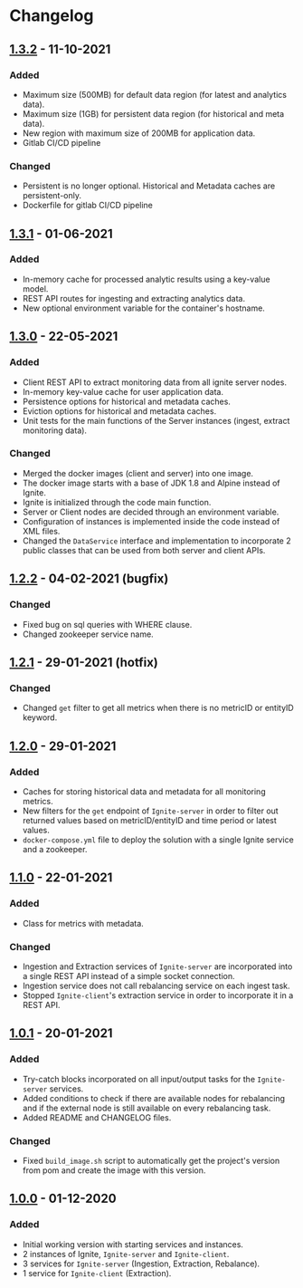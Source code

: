 # Changelog

## [1.3.2] - 11-10-2021

### Added

- Maximum size (500MB) for default data region (for latest and analytics data).
- Maximum size (1GB) for persistent data region (for historical and meta data).
- New region with maximum size of 200MB for application data.
- Gitlab CI/CD pipeline

### Changed

- Persistent is no longer optional. Historical and Metadata caches are persistent-only.
- Dockerfile for gitlab CI/CD pipeline

## [1.3.1] - 01-06-2021

### Added 

- In-memory cache for processed analytic results using a key-value model.
- REST API routes for ingesting and extracting analytics data.
- New optional environment variable for the container's hostname.
 
## [1.3.0] - 22-05-2021

### Added 

- Client REST API to extract monitoring data from all ignite server nodes.
- In-memory key-value cache for user application data.
- Persistence options for historical and metadata caches.
- Eviction options for historical and metadata caches.
- Unit tests for the main functions of the Server instances (ingest, extract monitoring data).

### Changed 

- Merged the docker images (client and server) into one image.
- The docker image starts with a base of JDK 1.8 and Alpine instead of Ignite.
- Ignite is initialized through the code main function.
- Server or Client nodes are decided through an environment variable.
- Configuration of instances is implemented inside the code instead of XML files.
- Changed the `DataService` interface and implementation to incorporate 2 public classes that can be used from both server and client APIs.

## [1.2.2] - 04-02-2021 (bugfix)

### Changed 

- Fixed bug on sql queries with WHERE clause.
- Changed zookeeper service name.

## [1.2.1] - 29-01-2021 (hotfix)

### Changed 

- Changed `get` filter to get all metrics when there is no metricID or entityID keyword.

## [1.2.0] - 29-01-2021

### Added 

- Caches for storing historical data and metadata for all monitoring metrics.
- New filters for the `get` endpoint of `Ignite-server` in order to filter out returned values based on metricID/entityID and time period or latest values.
- `docker-compose.yml` file to deploy the solution with a single Ignite service and a zookeeper.

## [1.1.0] - 22-01-2021

### Added 

- Class for metrics with metadata.

### Changed

- Ingestion and Extraction services of `Ignite-server` are incorporated into a single REST API instead of a simple socket connection.
- Ingestion service does not call rebalancing service on each ingest task.
- Stopped `Ignite-client`'s extraction service in order to incorporate it in a REST API.  

## [1.0.1] - 20-01-2021

### Added

- Try-catch blocks incorporated on all input/output tasks for the `Ignite-server` services.
- Added conditions to check if there are available nodes for rebalancing and if the external node is still available on every rebalancing task.
- Added README and CHANGELOG files.

### Changed

- Fixed `build_image.sh` script to automatically get the project's version from pom and create the image with this version.

## [1.0.0] - 01-12-2020

### Added

- Initial working version with starting services and instances.
- 2 instances of Ignite, `Ignite-server` and `Ignite-client`.
- 3 services for `Ignite-server` (Ingestion, Extraction, Rebalance).
- 1 service for `Ignite-client` (Extraction).

[1.3.2]: https://gitlab.com/rainbow-project1/rainbow-storage/-/tree/v.1.3.2
[1.3.1]: https://gitlab.com/rainbow-project1/rainbow-storage/-/tree/v.1.3.1
[1.3.0]: https://gitlab.com/rainbow-project1/rainbow-storage/-/tree/v.1.3.0
[1.2.2]: https://gitlab.com/rainbow-project1/rainbow-storage/-/tree/v.1.2.2
[1.2.1]: https://gitlab.com/rainbow-project1/rainbow-storage/-/tree/v.1.2.1
[1.2.0]: https://gitlab.com/rainbow-project1/rainbow-storage/-/tree/v.1.2.0
[1.1.0]: https://gitlab.com/rainbow-project1/rainbow-storage/-/tree/v.1.1.0
[1.0.1]: https://gitlab.com/rainbow-project1/rainbow-storage/-/tree/v.1.0.1
[1.0.0]: https://gitlab.com/rainbow-project1/rainbow-storage/-/tree/v.1.0.0